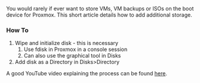 You would rarely if ever want to store VMs, VM backups or ISOs on the boot device for Proxmox. This short article details how to add additional storage.

### How To

1. Wipe and initialize disk - this is necessary
	1. Use fdisk in Proxmox in a console session
	2. Can also use the graphical tool in Disks
2. Add disk as a Directory in Disks>Directory

A good YouTube video explaining the process can be found [here](https://www.youtube.com/watch?v=HqOGeqT-SCA).

